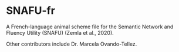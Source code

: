 # SNAFU-fr
A French-language animal scheme file for the Semantic Network and Fluency Utility (SNAFU) (Zemla et al., 2020).

Other contributors include Dr. Marcela Ovando-Tellez.
